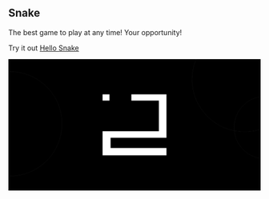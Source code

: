 
## Snake

The best game to play at any time! Your opportunity!

Try it out [Hello Snake](https://hello-snake.com)
<br>

<img alt="snake" src="https://raw.githubusercontent.com/erwinkulasic/Snake/main/showcase.png" />
<br>
